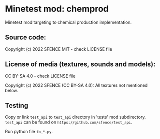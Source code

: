 Minetest mod: chemprod
=======================
Minetest mod targeting to chemical production implementation.

Source code:
-----------------------
Copyright (c) 2022 SFENCE
MIT - check LICENSE file

License of media (textures, sounds and models):
-----------------------------------------------
CC BY-SA 4.0 - check LICENSE file

Copyright (c) 2022 SFENCE (CC BY-SA 4.0):
All textures not mentioned below.

Testing
---------

Copy or link `test_api` to `test_api` directory in 'tests' mod subdirectory.
`test_api` can be found on `https://github.com/sfence/test_api`.

Run python file `tb_*.py`.
